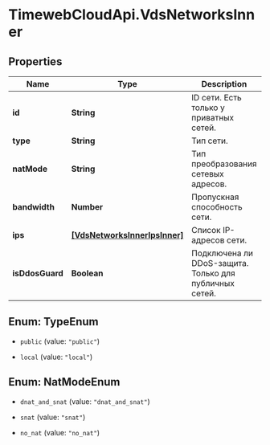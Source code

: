 # TimewebCloudApi.VdsNetworksInner

## Properties

Name | Type | Description | Notes
------------ | ------------- | ------------- | -------------
**id** | **String** | ID сети. Есть только у приватных сетей. | [optional] 
**type** | **String** | Тип сети. | 
**natMode** | **String** | Тип преобразования сетевых адресов. | [optional] 
**bandwidth** | **Number** | Пропускная способность сети. | [optional] 
**ips** | [**[VdsNetworksInnerIpsInner]**](VdsNetworksInnerIpsInner.md) | Список IP-адресов сети. | 
**isDdosGuard** | **Boolean** | Подключена ли DDoS-защита. Только для публичных сетей. | [optional] 



## Enum: TypeEnum


* `public` (value: `"public"`)

* `local` (value: `"local"`)





## Enum: NatModeEnum


* `dnat_and_snat` (value: `"dnat_and_snat"`)

* `snat` (value: `"snat"`)

* `no_nat` (value: `"no_nat"`)




